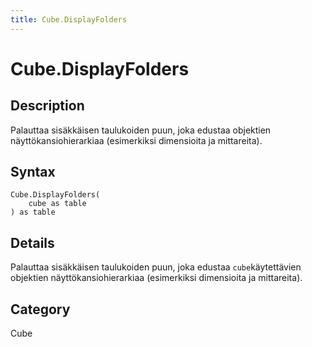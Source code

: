 ```yaml
---
title: Cube.DisplayFolders
---
```


# Cube.DisplayFolders


## Description

Palauttaa sisäkkäisen taulukoiden puun, joka edustaa objektien näyttökansiohierarkiaa (esimerkiksi dimensioita ja mittareita).


## Syntax

```powerquery
Cube.DisplayFolders(
    cube as table
) as table
```


## Details

Palauttaa sisäkkäisen taulukoiden puun, joka edustaa <code>cube</code>käytettävien objektien näyttökansiohierarkiaa (esimerkiksi dimensioita ja mittareita).



## Category
Cube
